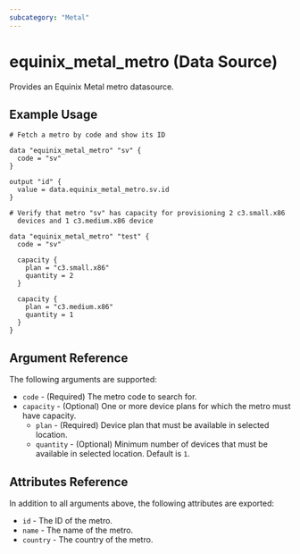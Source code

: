 ```yaml
---
subcategory: "Metal"
---
```


# equinix_metal_metro (Data Source)

Provides an Equinix Metal metro datasource.

## Example Usage

```hcl
# Fetch a metro by code and show its ID

data "equinix_metal_metro" "sv" {
  code = "sv"
}

output "id" {
  value = data.equinix_metal_metro.sv.id
}
```

```hcl
# Verify that metro "sv" has capacity for provisioning 2 c3.small.x86 
  devices and 1 c3.medium.x86 device

data "equinix_metal_metro" "test" {
  code = "sv"

  capacity {
    plan = "c3.small.x86"
    quantity = 2
  }

  capacity {
    plan = "c3.medium.x86"
    quantity = 1
  }
}
```

## Argument Reference

The following arguments are supported:

* `code` - (Required) The metro code to search for.
* `capacity` - (Optional) One or more device plans for which the metro must have capacity.
  * `plan` - (Required) Device plan that must be available in selected location.
  * `quantity` - (Optional) Minimum number of devices that must be available in selected location.
  Default is `1`.

## Attributes Reference

In addition to all arguments above, the following attributes are exported:

* `id` - The ID of the metro.
* `name` - The name of the metro.
* `country` - The country of the metro.
